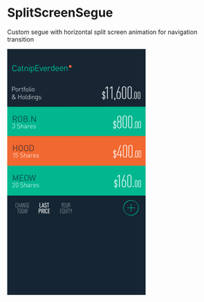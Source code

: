 SplitScreenSegue
================

Custom segue with horizontal split screen animation for navigation transition

![Custom segue](/screenshots/customSegue.gif)

